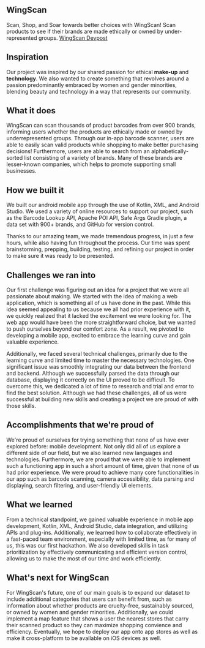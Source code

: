 ## WingScan

Scan, Shop, and Soar towards better choices with WingScan! Scan products to see if their brands are made ethically or owned by under-represented groups. 
[WingScan Devpost](https://devpost.com/software/wingscan)

## Inspiration

Our project was inspired by our shared passion for ethical **make-up** and **technology**.  We also wanted to create something that revolves around a passion predominantly embraced by women and gender minorities, blending beauty and technology in a way that represents our community. 

## What it does

WingScan can scan thousands of product barcodes from over 900 brands, informing users whether the products are ethically made or owned by underrepresented groups. Through our in-app barcode scanner, users are able to easily scan valid products while shopping to make better purchasing decisions! Furthermore, users are able to search from an alphabetically-sorted list consisting of a variety of brands. Many of these brands are lesser-known companies, which helps to promote supporting small businesses. 

## How we built it

We built our android mobile app through the use of Kotlin, XML, and Android Studio. We used a variety of online resources to support our project, such as the Barcode Lookup API, Apache POI API,  Safe Args Gradle plugin, a data set with 900+ brands, and GitHub for version control. 

Thanks to our amazing team, we made tremendous progress, in just a few hours, while also having fun throughout the process. Our time was spent brainstorming, prepping, building, testing, and refining our project in order to make sure it was ready to be presented.  

## Challenges we ran into

Our first challenge was figuring out an idea for a project that we were all passionate about making. We started with the idea of making a web application, which is something all of us have done in the past. While this idea seemed appealing to us because we all had prior experience with it, we quickly realized that it lacked the excitement we were looking for. The web app would have been the more straightforward choice, but we wanted to push ourselves beyond our comfort zone. As a result, we pivoted to developing a mobile app, excited to embrace the learning curve and gain valuable experience. 

Additionally, we faced several technical challenges, primarily due to the learning curve and limited time to master the necessary technologies. One significant issue was smoothly integrating our data between the frontend and backend. Although we successfully parsed the data through our database, displaying it correctly on the UI proved to be difficult. To overcome this, we dedicated a lot of time to research and trial and error to find the best solution. Although we had these challenges, all of us were successful at building new skills and creating a project we are proud of with those skills.

## Accomplishments that we're proud of

We're proud of ourselves for trying something that none of us have ever explored before: mobile development. Not only did all of us explore a different side of our field, but we also learned new languages and technologies. Furthermore, we are proud that we were able to implement such a functioning app in such a short amount of time, given that none of us had prior experience. We were proud to achieve many core functionalities in our app such as barcode scanning, camera accessibility, data parsing and displaying, search filtering, and user-friendly UI elements.

## What we learned

From a technical standpoint, we gained valuable experience in mobile app development, Kotlin, XML, Android Studio, data integration, and utilizing APIs and plug-ins. Additionally, we learned how to collaborate effectively in a fast-paced team environment, especially with limited time, as for many of us, this was our first hackathon. We also developed skills in task prioritization by effectively communicating and efficient version control, allowing us to make the most of our time and work efficiently. 

## What's next for WingScan

For WingScan's future, one of our main goals is to expand our dataset to include additional categories that users can benefit from, such as information about whether products are cruelty-free, sustainably sourced, or owned by women and gender minorities. Additionally, we could implement a map feature that shows a user the nearest stores that carry their scanned product so they can maximize shopping convience and efficiency. Eventually, we hope to deploy our app onto app stores as well as make it cross-platform to be available on iOS devices as well. 


